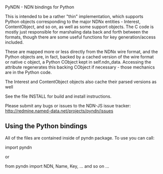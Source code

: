 PyNDN - NDN bindings for Python

This is intended to be a rather "thin" implementation, which supports Python
objects corresponding to the major NDNx entities - Interest, ContentObject, and
so on, as well as some support objects.  The C code is mostly just responsible
for marshaling data back and forth between the formats, though there are some
useful functions for key generation/access included.

These are mapped more or less directly from the NDNx wire format, and the
Python objects are, in fact, backed by a cached version of the wire format
or native c object, a Python CObject kept in self.ndn_data. Accessing the
attribute regenerates this backing CObject if necessary - those mechanics
are in the Python code.

The Interest and ContentObject objects also cache their parsed versions
as well

See the file INSTALL for build and install instructions.

Please submit any bugs or issues to the NDN-JS issue tracker:
http://redmine.named-data.net/projects/pyndn/issues

Using the Python bindings
----------------------------

All of the files are contained inside of pyndn package. To use you can call:

  import pyndn

  or

  from pyndn import NDN, Name, Key, ... and so on ...


